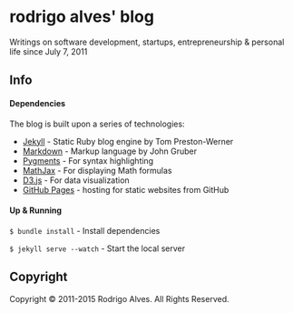 # rodrigo alves' blog

Writings on software development, startups, entrepreneurship & personal life since July 7, 2011

## Info

#### Dependencies

The blog is built upon a series of technologies:

* [Jekyll] - Static Ruby blog engine by Tom Preston-Werner
* [Markdown] - Markup language by John Gruber
* [Pygments] - For syntax highlighting
* [MathJax] - For displaying Math formulas
* [D3.js] - For data visualization
* [GitHub Pages] - hosting for static websites from GitHub

#### Up & Running

`$ bundle install`       - Install dependencies

`$ jekyll serve --watch` - Start the local server

## Copyright

Copyright © 2011-2015 Rodrigo Alves. All Rights Reserved.

[Jekyll]: https://github.com/mojombo/jekyll
[Markdown]: http://daringfireball.net/projects/markdown/
[Pygments]: http://pygments.org/
[MathJax]: http://www.mathjax.org/
[D3.js]: http://d3js.org/
[GitHub Pages]: http://pages.github.com/
